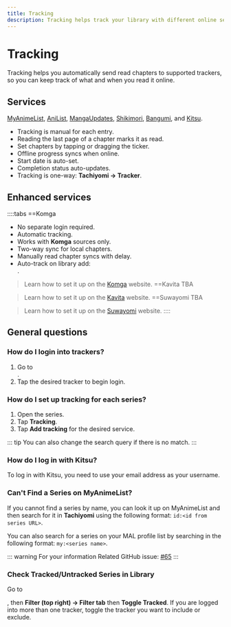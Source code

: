```yaml
---
title: Tracking
description: Tracking helps track your library with different online services.
---
```


# Tracking
Tracking helps you automatically send read chapters to supported trackers, so you can keep track of what and when you read it online.

## Services

[MyAnimeList](https://myanimelist.net/), [AniList](https://anilist.co/), [MangaUpdates](https://www.mangaupdates.com/), [Shikimori](https://shikimori.one/), [Bangumi](https://bangumi.tv/), and [Kitsu](https://kitsu.io/).

- Tracking is manual for each entry.
- Reading the last page of a chapter marks it as read.
- Set chapters by tapping or dragging the ticker.
- Offline progress syncs when online.
- Start date is auto-set.
- Completion status auto-updates.
- Tracking is one-way: **Tachiyomi -> Tracker**.

## Enhanced services

::::tabs
==Komga
- No separate login required.
- Automatic tracking.
- Works with **Komga** sources only.
- Two-way sync for local chapters.
- Manually read chapter syncs with delay.
- Auto-track on library add: <nav to="tracking">.

> Learn how to set it up on the [Komga](https://komga.org/) website.
==Kavita
TBA

> Learn how to set it up on the [Kavita](https://www.kavitareader.com/) website.
==Suwayomi
TBA

> Learn how to set it up on the [Suwayomi](https://suwayomi.org/) website.
::::

## General questions

### How do I login into trackers?

1. Go to <nav to="tracking">.
1. Tap the desired tracker to begin login.

### How do I set up tracking for each series?

1. Open the series.
1. Tap **Tracking**.
1. Tap **Add tracking** for the desired service.

::: tip
You can also change the search query if there is no match.
:::

### How do I log in with Kitsu?

To log in with Kitsu, you need to use your email address as your username.

### Can't Find a Series on MyAnimeList?

If you cannot find a series by name, you can look it up on MyAnimeList and then search for it in **Tachiyomi** using the following format: `id:<id from series URL>`.

You can also search for a series on your MAL profile list by searching in the following format: `my:<series name>`.

::: warning For your information
Related GitHub issue: [#65](https://github.com/tachiyomiorg/tachiyomi/issues/65)
:::

### Check Tracked/Untracked Series in Library
Go to <nav to="main_library">, then **Filter (top right) -> Filter tab** then **Toggle Tracked**.
If you are logged into more than one tracker, toggle the tracker you want to include or exclude.
